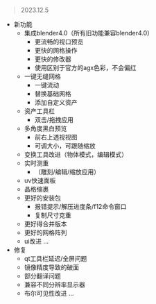> 2023.12.5

+ 新功能
    + 集成blender4.0（所有旧功能兼容blender4.0）
        + 更流畅的视口预览
        + 更快的网格操作
        + 更快的修改器
        + 使用区别于官方的agx色彩，不会偏红
    + 一键无缝网格
        + 一键流动
        + 替换基础网格
        + 添加自定义资产
    + 资产工具栏
        + 双击/拖拽应用
    + 多角度黑白预览
        + 前右上透视视图
        + 可调大小，可跟随缩放
    + 变换工具改进（物体模式，编辑模式）
    + 实时测重
        + （雕刻/编辑/缩放应用）
    + uv快速面板
    + 晶格缩裹
    + 更好的安装包
        + 报错提示/解压进度条/f12命令窗口
        + 复制尺寸克重
    + 更好得合并版本
    + 更好的网格阵列
    + ui改进
      ...
+ 修复
    + qt工具栏延迟/全屏问题
    + 镜像精度导致的破面
    + 部分翻译问题
    + 兼容不同分辨率显示器
    + 布尔可见性改进
      ...